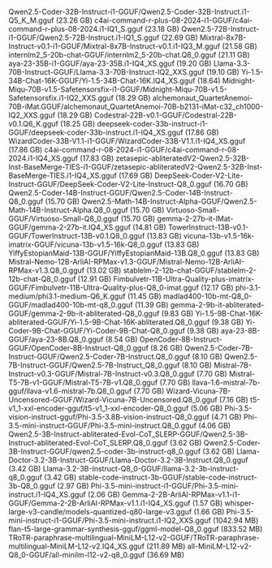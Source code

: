 Qwen2.5-Coder-32B-Instruct-i1-GGUF/Qwen2.5-Coder-32B-Instruct.i1-Q5_K_M.gguf (23.26 GB)
c4ai-command-r-plus-08-2024-i1-GGUF/c4ai-command-r-plus-08-2024.i1-IQ1_S.gguf (23.18 GB)
Qwen2.5-72B-Instruct-i1-GGUF/Qwen2.5-72B-Instruct.i1-IQ1_S.gguf (22.69 GB)
Mixtral-8x7B-Instruct-v0.1-i1-GGUF/Mixtral-8x7B-Instruct-v0.1.i1-IQ3_M.gguf (21.58 GB)
internlm2_5-20b-chat-GGUF/internlm2_5-20b-chat.Q8_0.gguf (21.11 GB)
aya-23-35B-i1-GGUF/aya-23-35B.i1-IQ4_XS.gguf (19.20 GB)
Llama-3.3-70B-Instruct-GGUF/Llama-3.3-70B-Instruct-IQ2_XXS.gguf (19.10 GB)
Yi-1.5-34B-Chat-16K-GGUF/Yi-1.5-34B-Chat-16K.IQ4_XS.gguf (18.64)
Midnight-Miqu-70B-v1.5-Safetensorsfix-i1-GGUF/Midnight-Miqu-70B-v1.5-Safetensorsfix.i1-IQ2_XXS.gguf (18.29 GB)
alchemonaut_QuartetAnemoi-70B-iMat.GGUF/alchemonaut_QuartetAnemoi-70B-b2131-iMat-c32_ch1000-IQ2_XXS.gguf (18.29 GB)
Codestral-22B-v0.1-GGUF/Codestral-22B-v0.1.Q6_K.gguf (18.25 GB)
deepseek-coder-33b-instruct-i1-GGUF/deepseek-coder-33b-instruct.i1-IQ4_XS.gguf (17.86 GB)
WizardCoder-33B-V1.1-i1-GGUF/WizardCoder-33B-V1.1.i1-IQ4_XS.gguf (17.86 GB)
c4ai-command-r-08-2024-i1-GGUF/c4ai-command-r-08-2024.i1-IQ4_XS.gguf (17.83 GB)
zetasepic-abliteratedV2-Qwen2.5-32B-Inst-BaseMerge-TIES-i1-GGUF/zetasepic-abliteratedV2-Qwen2.5-32B-Inst-BaseMerge-TIES.i1-IQ4_XS.gguf (17.69 GB)
DeepSeek-Coder-V2-Lite-Instruct-GGUF/DeepSeek-Coder-V2-Lite-Instruct-Q8_0.gguf (16.70 GB)
Qwen2.5-Coder-14B-Instruct-GGUF/Qwen2.5-Coder-14B-Instruct-Q8_0.gguf (15.70 GB)
Qwen2.5-Math-14B-Instruct-Alpha-GGUF/Qwen2.5-Math-14B-Instruct-Alpha.Q8_0.gguf (15.70 GB)
Virtuoso-Small-GGUF/Virtuoso-Small-Q8_0.gguf (15.70 GB)
gemma-2-27b-it-IMat-GGUF/gemma-2-27b-it.IQ4_XS.gguf (14.81 GB)
TowerInstruct-13B-v0.1-GGUF/TowerInstruct-13B-v0.1.Q8_0.gguf (13.83 GB)
vicuna-13b-v1.5-16k-imatrix-GGUF/vicuna-13b-v1.5-16k-Q8_0.gguf (13.83 GB)
YiffyEstopianMaid-13B-GGUF/YiffyEstopianMaid-13B.Q8_0.gguf (13.83 GB)
Mistral-Nemo-12B-ArliAI-RPMax-v1.3-GGUF/Mistral-Nemo-12B-ArliAI-RPMax-v1.3.Q8_0.gguf (13.02 GB)
stablelm-2-12b-chat-GGUF/stablelm-2-12b-chat-Q8_0.gguf (12.91 GB)
Fimbulvetr-11B-Ultra-Quality-plus-imatrix-GGUF/Fimbulvetr-11B-Ultra-Quality-plus-Q8_0-imat.gguf (12.17 GB)
phi-3.1-medium/phi3.1-medium-Q6_K.gguf (11.45 GB)
madlad400-10b-mt-Q8_0-GGUF/madlad400-10b-mt-q8_0.gguf (11.39 GB)
gemma-2-9b-it-abliterated-GGUF/gemma-2-9b-it-abliterated-Q8_0.gguf (9.83 GB)
Yi-1.5-9B-Chat-16K-abliterated-GGUF/Yi-1.5-9B-Chat-16K-abliterated.Q8_0.gguf (9.38 GB)
Yi-Coder-9B-Chat-GGUF/Yi-Coder-9B-Chat-Q8_0.gguf (9.38 GB)
aya-23-8B-GGUF/aya-23-8B.Q8_0.gguf (8.54 GB)
OpenCoder-8B-Instruct-GGUF/OpenCoder-8B-Instruct-Q8_0.gguf (8.26 GB)
Qwen2.5-Coder-7B-Instruct-GGUF/Qwen2.5-Coder-7B-Instruct.Q8_0.gguf (8.10 GB)
Qwen2.5-7B-Instruct-GGUF/Qwen2.5-7B-Instruct_Q8_0.gguf (8.10 GB)
Mistral-7B-Instruct-v0.3-GGUF/Mistral-7B-Instruct-v0.3.Q8_0.gguf (7.70 GB)
Mistral-T5-7B-v1-GGUF/Mistral-T5-7B-v1.Q8_0.gguf (7.70 GB)
llava-1.6-mistral-7b-gguf/llava-v1.6-mistral-7b.Q8_0.gguf (7.70 GB)
Wizard-Vicuna-7B-Uncensored-GGUF/Wizard-Vicuna-7B-Uncensored.Q8_0.gguf (7.16 GB)
t5-v1_1-xxl-encoder-gguf/t5-v1_1-xxl-encoder-Q8_0.gguf (5.06 GB)
Phi-3.5-vision-instruct-gguf/Phi-3.5-3.8B-vision-instruct-Q8_0.gguf (4.71 GB)
Phi-3.5-mini-instruct-GGUF/Phi-3.5-mini-instruct.Q8_0.gguf (4.06 GB)
Qwen2.5-3B-Instruct-abliterated-Evol-CoT_SLERP-GGUF/Qwen2.5-3B-Instruct-abliterated-Evol-CoT_SLERP.Q8_0.gguf (3.62 GB)
Qwen2.5-Coder-3B-Instruct-GGUF/qwen2.5-coder-3b-instruct-q8_0.gguf (3.62 GB)
Llama-Doctor-3.2-3B-Instruct-GGUF/Llama-Doctor-3.2-3B-Instruct.Q8_0.gguf (3.42 GB)
Llama-3.2-3B-Instruct-Q8_0-GGUF/llama-3.2-3b-instruct-q8_0.gguf (3.42 GB)
stable-code-instruct-3b-GGUF/stable-code-instruct-3b-Q8_0.gguf (2.97 GB)
Phi-3.5-mini-instruct-i1-GGUF/Phi-3.5-mini-instruct.i1-IQ4_XS.gguf (2.06 GB)
Gemma-2-2B-ArliAI-RPMax-v1.1-i1-GGUF/Gemma-2-2B-ArliAI-RPMax-v1.1.i1-IQ4_XS.gguf (1.57 GB)
whisper-large-v3-candle/models-quantized-q80-large-v3.gguf (1.66 GB)
Phi-3.5-mini-instruct-i1-GGUF/Phi-3.5-mini-instruct.i1-IQ2_XXS.gguf (1042.94 MB)
flan-t5-large-grammar-synthesis-gguf/ggml-model-Q8_0.gguf (833.52 MB)
TRoTR-paraphrase-multilingual-MiniLM-L12-v2-GGUF/TRoTR-paraphrase-multilingual-MiniLM-L12-v2.IQ4_XS.gguf (211.89 MB)
all-MiniLM-L12-v2-Q8_0-GGUF/all-minilm-l12-v2-q8_0.gguf (36.69 MB)
